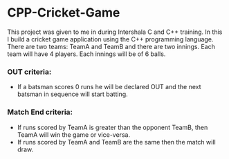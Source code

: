 # CPP-Cricket-Game
This project was given to me in during Intershala C and C++ training. In this I build a cricket game application using the C++ programming language.\
There are two teams: TeamA and TeamB and there are two innings. Each team will have 4 players. Each innings will be of 6 balls.
### OUT criteria:
- If a batsman scores 0 runs he will be declared OUT and the next batsman in sequence will start batting.
### Match End criteria:
- If runs scored by TeamA is greater than the opponent TeamB, then TeamA will win the game or vice-versa.
- If runs scored by TeamA and TeamB are the same then the match will draw.
